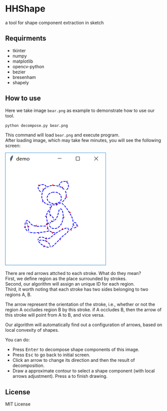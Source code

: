 # HHShape
a tool for shape component extraction in sketch

## Requirments
- tkinter
- numpy
- matplotlib
- opencv-python
- bezier
- bresenham
- shapely

## How to use
Here we take image `bear.png` as example to demonstrate how to use our tool.
```bash
python decompose.py bear.png
```
This command will load `bear.png` and execute program.  
After loading image, which may take few minutes, you will see the following screen:  

![](demo.png)

There are red arrows attched to each stroke. What do they mean?  
First, we define region as the place surrounded by strokes.  
Second, our algorithm will assign an unique ID for each region.  
Third, it worth noting that each stroke has two sides belonging to two regions A, B.  

The arrow represent the orientation of the stroke, i.e., whether or not the region A occludes region B by this stroke.   if A occludes B, then the arrow of this stroke will point from A to B, and vice versa.  

Our algorithm will automatically find out a configuration of arrows, based on local convexity of shapes.  

You can do:
- Press <kbd>Enter</kbd> to decompose shape components of this image.
- Press <kbd>Esc</kbd> to go back to initial screen.
- Click an arrow to change its direction and then the result of decomposition.
- Draw a approximate contour to select a shape component (with local arrows adjustment). Press <kbd>a</kbd> to finish drawing.


## License

MIT License